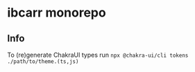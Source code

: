 # ibcarr monorepo

## Info

To (re)generate ChakraUI types run `npx @chakra-ui/cli tokens ./path/to/theme.(ts,js)`
